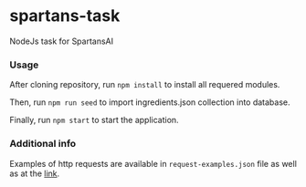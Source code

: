 # spartans-task
NodeJs task for SpartansAI

### Usage

After cloning repository, run `npm install` to install all requered modules.

Then, run `npm run seed` to import ingredients.json collection into database.

Finally, run `npm start` to start the application.

### Additional info

Examples of http requests are available in `request-examples.json` file as well as at the [link](https://documenter.getpostman.com/view/5528801/TVRoWkN4).
